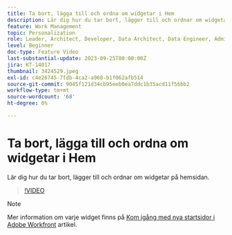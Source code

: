 ```yaml
---
title: Ta bort, lägga till och ordna om widgetar i Hem
description: Lär dig hur du tar bort, lägger till och ordnar om widgetar på hemsidan.
feature: Work Management
topic: Personalization
role: Leader, Architect, Developer, Data Architect, Data Engineer, Admin, User
level: Beginner
doc-type: Feature Video
last-substantial-update: 2023-09-25T00:00:00Z
jira: KT-14017
thumbnail: 3424529.jpeg
exl-id: c4e26745-7fdb-4ca2-a968-b1f062afb514
source-git-commit: 9045f121d34cb95eeb0ea7ddc1b35acd11f56bb2
workflow-type: tm+mt
source-wordcount: '68'
ht-degree: 0%

---
```


# Ta bort, lägga till och ordna om widgetar i Hem

Lär dig hur du tar bort, lägger till och ordnar om widgetar på hemsidan.

>[!VIDEO](https://video.tv.adobe.com/v/3424529/?quality=12&learn=on)


>[!NOTE]
>
> Mer information om varje widget finns på [Kom igång med nya startsidor i Adobe Workfront](https://experienceleague.adobe.com/docs/workfront/using/basics/home/new-home/get-started-with-new-home.html?lang=en) artikel.

